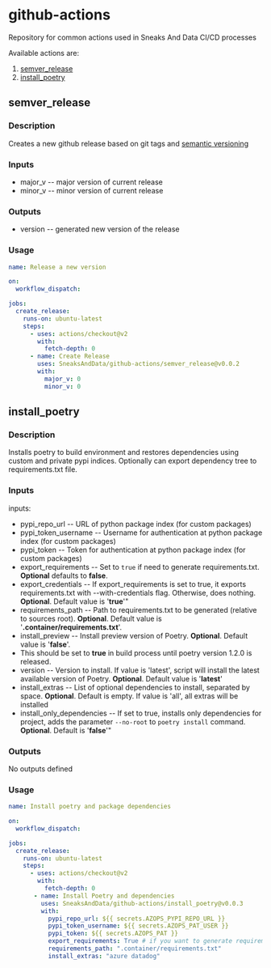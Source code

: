 # github-actions

Repository for common actions used in Sneaks And Data CI/CD processes

Available actions are:
1. [semver_release](#semver_release)
2. [install_poetry](#install_poetry)

## semver_release

### Description
Creates a new github release based on git tags and [semantic versioning](https://semver.org/)

### Inputs
- major_v -- major version of current release
- minor_v -- minor version of current release

### Outputs
- version -- generated new version of the release

### Usage
```yaml
name: Release a new version

on:
  workflow_dispatch:

jobs:
  create_release:
    runs-on: ubuntu-latest
    steps:
      - uses: actions/checkout@v2
        with:
          fetch-depth: 0
      - name: Create Release
        uses: SneaksAndData/github-actions/semver_release@v0.0.2
        with:
          major_v: 0
          minor_v: 0
```

## install_poetry

### Description
Installs poetry to build environment and restores dependencies using custom and private pypi indices.
Optionally can export dependency tree to requirements.txt file.

### Inputs
  inputs:
  - pypi_repo_url -- URL of python package index (for custom packages)
  - pypi_token_username -- Username for authentication at python package index (for custom packages)
  - pypi_token -- Token for authentication at python package index (for custom packages)
  - export_requirements -- Set to `true` if need to generate requirements.txt. **Optional** defaults to **false**.
  - export_credentials -- If export_requirements is set to true, it exports requirements.txt with
    --with-credentials flag. Otherwise, does nothing. **Optional**. Default value is '**true**'"
  - requirements_path -- Path to requirements.txt to be generated (relative to sources root).
    **Optional**. Default value is '**.container/requirements.txt**'.
  - install_preview -- Install preview version of Poetry. **Optional**. Default value is '**false**'.
  - This should be set to **true** in build process until poetry version 1.2.0 is released.
  - version -- Version to install. If value is 'latest', script will install the latest available version of Poetry.
    **Optional**. Default value is '**latest**'
  - install_extras -- List of optional dependencies to install, separated by space. **Optional**. Default is empty.
    If value is 'all', all extras will be installed
  - install_only_dependencies -- If set to true, installs only dependencies for project, adds the parameter
    `--no-root` to `poetry install` command. **Optional**. Default is '**false**'"

### Outputs
No outputs defined

### Usage
```yaml
name: Install poetry and package dependencies

on:
  workflow_dispatch:

jobs:
  create_release:
    runs-on: ubuntu-latest
    steps:
      - uses: actions/checkout@v2
        with:
          fetch-depth: 0
       - name: Install Poetry and dependencies
         uses: SneaksAndData/github-actions/install_poetry@v0.0.3
         with:
           pypi_repo_url: ${{ secrets.AZOPS_PYPI_REPO_URL }}
           pypi_token_username: ${{ secrets.AZOPS_PAT_USER }}
           pypi_token: ${{ secrets.AZOPS_PAT }}
           export_requirements: True # if you want to generate requirements.txt
           requirements_path: ".container/requirements.txt" 
           install_extras: "azure datadog"
```
